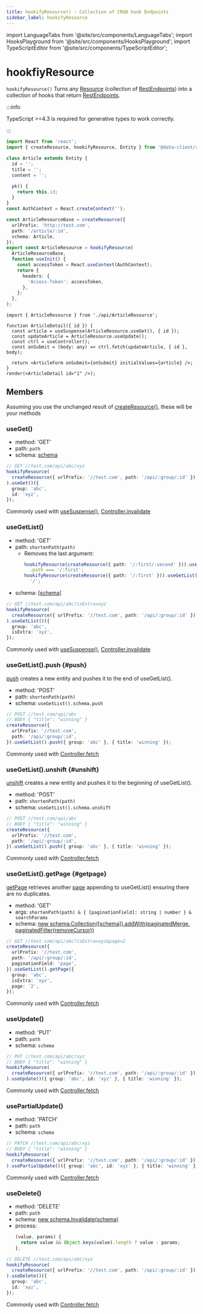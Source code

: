 ```yaml
---
title: hookifyResource() - Collection of CRUD hook Endpoints
sidebar_label: hookifyResource
---
```


<head>
  <meta name="docsearch:pagerank" content="20"/>
</head>

import LanguageTabs from '@site/src/components/LanguageTabs';
import HooksPlayground from '@site/src/components/HooksPlayground';
import TypeScriptEditor from '@site/src/components/TypeScriptEditor';

# hookfiyResource

`hookifyResource()` Turns any [Resource](./createResource.md) (collection of [RestEndpoints](./RestEndpoint.md)) into a collection
of hooks that return [RestEndpoints](./RestEndpoint.md).

:::info

TypeScript >=4.3 is required for generative types to work correctly.

:::

<TypeScriptEditor row={false}>

```ts title="api/ArticleResource.ts"
import React from 'react';
import { createResource, hookifyResource, Entity } from '@data-client/rest';

class Article extends Entity {
  id = '';
  title = '';
  content = '';

  pk() {
    return this.id;
  }
}
const AuthContext = React.createContext('');

const ArticleResourceBase = createResource({
  urlPrefix: 'http://test.com',
  path: '/article/:id',
  schema: Article,
});
export const ArticleResource = hookifyResource(
  ArticleResourceBase,
  function useInit() {
    const accessToken = React.useContext(AuthContext);
    return {
      headers: {
        'Access-Token': accessToken,
      },
    };
  },
);
```

```tsx title="ArticleDetail.tsx"
import { ArticleResource } from './api/ArticleResource';

function ArticleDetail({ id }) {
  const article = useSuspense(ArticleResource.useGet(), { id });
  const updateArticle = ArticleResource.useUpdate();
  const ctrl = useController();
  const onSubmit = (body: any) => ctrl.fetch(updateArticle, { id }, body);

  return <ArticleForm onSubmit={onSubmit} initialValues={article} />;
}
render(<ArticleDetail id="1" />);
```

</TypeScriptEditor>

## Members

Assuming you use the unchanged result of [createResource()](./createResource.md), these will be your methods

### useGet()

- method: 'GET'
- path: `path`
- schema: [schema](./Entity.md)

```typescript
// GET //test.com/api/abc/xyz
hookifyResource(
  createResource({ urlPrefix: '//test.com', path: '/api/:group/:id' }),
).useGet()({
  group: 'abc',
  id: 'xyz',
});
```

Commonly used with [useSuspense()](/docs/api/useSuspense), [Controller.invalidate](/docs/api/Controller#invalidate)

### useGetList()

- method: 'GET'
- path: `shortenPath(path)`
  - Removes the last argument:
    ```ts
    hookifyResource(createResource({ path: '/:first/:second' })).useGetList()
      .path === '/:first';
    hookifyResource(createResource({ path: '/:first' })).useGetList().path ===
      '/';
    ```
- schema: [\[schema\]](./Array.md)

```typescript
// GET //test.com/api/abc?isExtra=xyz
hookifyResource(
  createResource({ urlPrefix: '//test.com', path: '/api/:group/:id' }),
).useGetList()({
  group: 'abc',
  isExtra: 'xyz',
});
```

Commonly used with [useSuspense()](/docs/api/useSuspense), [Controller.invalidate](/docs/api/Controller#invalidate)

### useGetList().push {#push}

[push](./RestEndpoint.md#push) creates a new entity and pushes it to the end of useGetList().

- method: 'POST'
- path: `shortenPath(path)`
- schema: `useGetList().schema.push`

```typescript
// POST //test.com/api/abc
// BODY { "title": "winning" }
createResource({
  urlPrefix: '//test.com',
  path: '/api/:group/:id',
}).useGetList().push({ group: 'abc' }, { title: 'winning' });
```

Commonly used with [Controller.fetch](/docs/api/Controller#fetch)

### useGetList().unshift {#unshift}

[unshift](./RestEndpoint.md#unshift) creates a new entity and pushes it to the beginning of useGetList().

- method: 'POST'
- path: `shortenPath(path)`
- schema: `useGetList().schema.unshift`

```typescript
// POST //test.com/api/abc
// BODY { "title": "winning" }
createResource({
  urlPrefix: '//test.com',
  path: '/api/:group/:id',
}).useGetList().push({ group: 'abc' }, { title: 'winning' });
```

Commonly used with [Controller.fetch](/docs/api/Controller#fetch)

### useGetList().getPage {#getpage}

[getPage](./RestEndpoint.md#getpage) retrieves another [page](../guides/pagination.md#infinite-scrolling) appending to useGetList() ensuring there are no duplicates.

- method: 'GET'
- args: `shortenPath(path) & { [paginationField]: string | number } & searchParams`
- schema: [new schema.Collection(\[schema\]).addWith(paginatedMerge, paginatedFilter(removeCursor))](./Collection.md)

```typescript
// GET //test.com/api/abc?isExtra=xyz&page=2
createResource({
  urlPrefix: '//test.com',
  path: '/api/:group/:id',
  paginationField: 'page',
}).useGetList().getPage({
  group: 'abc',
  isExtra: 'xyz',
  page: '2',
});
```

Commonly used with [Controller.fetch](/docs/api/Controller#fetch)

### useUpdate()

- method: 'PUT'
- path: `path`
- schema: `schema`

```typescript
// PUT //test.com/api/abc/xyz
// BODY { "title": "winning" }
hookifyResource(
  createResource({ urlPrefix: '//test.com', path: '/api/:group/:id' }),
).useUpdate()({ group: 'abc', id: 'xyz' }, { title: 'winning' });
```

Commonly used with [Controller.fetch](/docs/api/Controller#fetch)

### usePartialUpdate()

- method: 'PATCH'
- path: `path`
- schema: `schema`

```typescript
// PATCH //test.com/api/abc/xyz
// BODY { "title": "winning" }
hookifyResource(
  createResource({ urlPrefix: '//test.com', path: '/api/:group/:id' }),
).usePartialUpdate()({ group: 'abc', id: 'xyz' }, { title: 'winning' });
```

Commonly used with [Controller.fetch](/docs/api/Controller#fetch)

### useDelete()

- method: 'DELETE'
- path: `path`
- schema: [new schema.Invalidate(schema)](./Invalidate.md)
- process:
  ```ts
  (value, params) {
    return value && Object.keys(value).length ? value : params;
  },
  ```

```typescript
// DELETE //test.com/api/abc/xyz
hookifyResource(
  createResource({ urlPrefix: '//test.com', path: '/api/:group/:id' }),
).useDelete()({
  group: 'abc',
  id: 'xyz',
});
```

Commonly used with [Controller.fetch](/docs/api/Controller#fetch)
